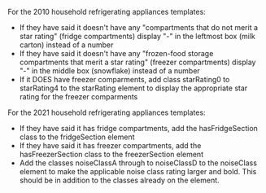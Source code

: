 For the 2010 household refrigerating appliances templates:
* If they have said it doesn't have any "compartments that do not merit a star rating" (fridge compartments) display "-" in the leftmost box (milk carton) instead of a number
* If they have said it doesn't have any "frozen-food storage compartments that merit a star rating" (freezer compartments) display "-" in the middle box (snowflake) instead of a number
* If it DOES have freezer comparments, add class starRating0 to starRating4 to the starRating element to display the appropriate star rating for the freezer comparments

For the 2021 household refrigerating appliances templates:
* If they have said it has fridge compartments, add the hasFridgeSection class to the fridgeSection element
* If they have said it has freezer compartments, add the hasFreezerSection class to the freezerSection element
* Add the classes noiseClassA through to noiseClassD to the noiseClass element to make the applicable noise class rating larger and bold. This should be in addition to the classes already on the element.

